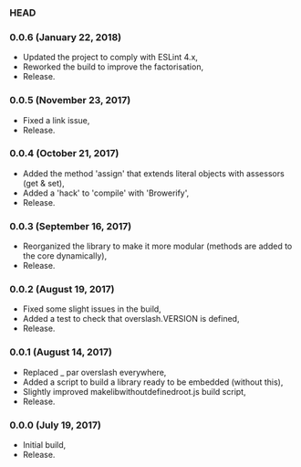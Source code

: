 ### HEAD

### 0.0.6 (January 22, 2018)

  * Updated the project to comply with ESLint 4.x,
  * Reworked the build to improve the factorisation,
  * Release.


### 0.0.5 (November 23, 2017)

  * Fixed a link issue,
  * Release.


### 0.0.4 (October 21, 2017)

  * Added the method 'assign' that extends literal objects with assessors (get & set),
  * Added a 'hack' to 'compile' with 'Browerify',
  * Release.


### 0.0.3 (September 16, 2017)

  * Reorganized the library to make it more modular (methods are added to the core dynamically),
  * Release.


### 0.0.2 (August 19, 2017)

  * Fixed some slight issues in the build,
  * Added a test to check that overslash.VERSION is defined,
  * Release.


### 0.0.1 (August 14, 2017)

  * Replaced _ par overslash everywhere,
  * Added a script to build a library ready to be embedded (without this),
  * Slightly improved makelibwithoutdefinedroot.js build script,
  * Release.


### 0.0.0 (July 19, 2017)

  * Initial build,
  * Release.
